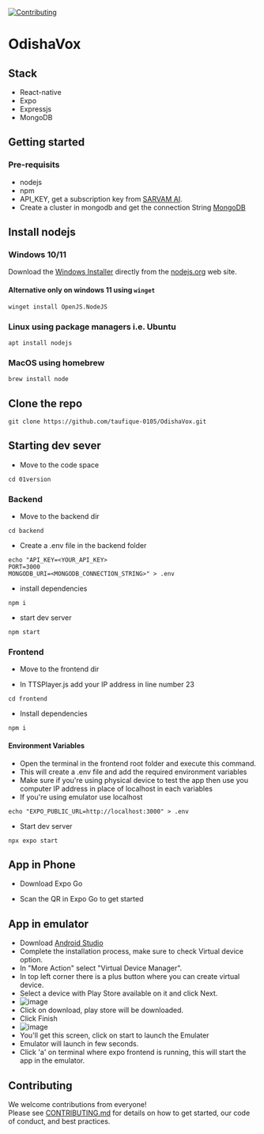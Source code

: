 [![Contributing](https://img.shields.io/badge/Contributions-welcome-brightgreen.svg)][contrib]

# OdishaVox
## Stack
- React-native
- Expo
- Expressjs
- MongoDB

## Getting started
### Pre-requisits
- nodejs
- npm
- API_KEY, get a subscription key from [SARVAM AI](https://dashbord.sarvam.ai).
- Create a cluster in mongodb and get the connection String [MongoDB](https://www.mongodb.com/)

## Install nodejs

### Windows 10/11 

Download the [Windows Installer](https://nodejs.org/en/download) directly from the [nodejs.org](https://nodejs.org/en/#home-downloadhead) web site.

#### Alternative only on windows 11 using `winget`

```
winget install OpenJS.NodeJS
```

### Linux using package managers i.e. Ubuntu

```
apt install nodejs
```

### MacOS using homebrew

```
brew install node
```

## Clone the repo

```
git clone https://github.com/taufique-0105/OdishaVox.git
```
### 
## Starting dev sever
- Move to the code space
```
cd 01version
```
### Backend
- Move to the backend dir

```
cd backend
```

- Create a .env file in the backend folder
```
echo "API_KEY=<YOUR_API_KEY>
PORT=3000
MONGODB_URI=<MONGODB_CONNECTION_STRING>" > .env
```

- install dependencies

```
npm i
```

- start dev server
```
npm start
```

### Frontend
- Move to the frontend dir

- In TTSPlayer.js add your IP address in line number 23
 
```
cd frontend
```
- Install dependencies

```
npm i
```

#### Environment Variables

- Open the terminal in the frontend root folder and execute this command.
- This will create a .env file and add the required environment variables
- Make sure if you're using physical device to test the app then use you computer IP address in place of localhost in each variables
- If you're using emulator use localhost

```
echo "EXPO_PUBLIC_URL=http://localhost:3000" > .env
```

- Start dev server
```
npx expo start
```

## App in Phone

- Download Expo Go

- Scan the QR in Expo Go to get started

## App in emulator

- Download [Android Studio](https://developer.android.com/studio)
- Complete the installation process, make sure to check Virtual device option.
- In "More Action" select "Virtual Device Manager".
- In top left corner there is a plus button where you can create virtual device.
- Select a device with Play Store available on it and click Next.
- ![image](https://github.com/user-attachments/assets/164b9644-9840-44e3-b39b-73051e926fde)
- Click on download, play store will be downloaded.
- Click Finish
- ![image](https://github.com/user-attachments/assets/b57cbfb2-0de6-41ee-8684-82c737e15f05)
- You'll get this screen, click on start to launch the Emulater
- Emulator will launch in few seconds.
- Click 'a' on terminal where expo frontend is running, this will start the app in the emulator.

## Contributing

We welcome contributions from everyone!  
Please see [CONTRIBUTING.md][contrib] for details on how to get started, our code of conduct, and best practices.

[contrib]: /docs/CONTRIBUTING.md
